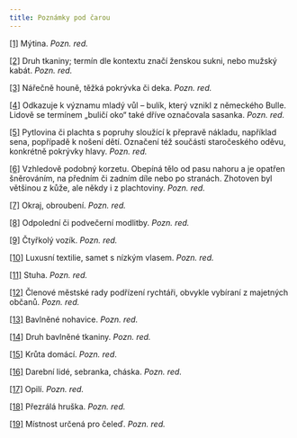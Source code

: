 ```yaml
---
title: Poznámky pod čarou
---
```


[\[1\]](../Text/diva_bara_005.html#_ftnref1) Mýtina. _Pozn. red._

[\[2\]](../Text/diva_bara_005.html#_ftnref2) Druh tkaniny; termín dle kontextu značí ženskou sukni, nebo mužský kabát. _Pozn. red._

[\[3\]](../Text/diva_bara_005.html#_ftnref3) Nářečně houně, těžká pokrývka či deka. _Pozn. red._

[\[4\]](../Text/diva_bara_005.html#_ftnref4) Odkazuje k významu mladý vůl – bulík, který vznikl z německého Bulle. Lidově se termínem „buličí oko“ také dříve označovala sasanka. _Pozn. red._

[\[5\]](../Text/diva_bara_005.html#_ftnref5) Pytlovina či plachta s popruhy sloužící k přepravě nákladu, například sena, popřípadě k nošení dětí. Označení též součásti staročeského oděvu, konkrétně pokrývky hlavy. _Pozn. red._

[\[6\]](../Text/diva_bara_005.html#_ftnref6) Vzhledově podobný korzetu. Obepíná tělo od pasu nahoru a je opatřen šněrováním, na předním či zadním díle nebo po stranách. Zhotoven byl většinou z kůže, ale někdy i z plachtoviny. _Pozn. red._

[\[7\]](../Text/diva_bara_005.html#_ftnref7) Okraj, obroubení. _Pozn. red._

[\[8\]](../Text/diva_bara_005.html#_ftnref8) Odpolední či podvečerní modlitby. _Pozn. red._

[\[9\]](../Text/diva_bara_006.html#_ftnref9) Čtyřkolý vozík. _Pozn. red._

[\[10\]](../Text/diva_bara_006.html#_ftnref10) Luxusní textilie, samet s nízkým vlasem. _Pozn. red._

[\[11\]](../Text/diva_bara_006.html#_ftnref11) Stuha. _Pozn. red._

[\[12\]](../Text/diva_bara_006.html#_ftnref12) Členové městské rady podřízení rychtáři, obvykle vybíraní z majetných občanů. _Pozn. red._

[\[13\]](../Text/diva_bara_007.html#_ftnref13) Bavlněné nohavice. _Pozn. red._

[\[14\]](../Text/diva_bara_007.html#_ftnref14) Druh bavlněné tkaniny. _Pozn. red._

[\[15\]](../Text/diva_bara_007.html#_ftnref15) Krůta domácí. _Pozn. red_.

[\[16\]](../Text/diva_bara_007.html#_ftnref16) Darební lidé, sebranka, cháska. _Pozn. red._

[\[17\]](../Text/diva_bara_007.html#_ftnref17) Opilí. _Pozn. red._

[\[18\]](../Text/diva_bara_007.html#_ftnref18) Přezrálá hruška. _Pozn. red._

[\[19\]](../Text/diva_bara_007.html#_ftnref19) Místnost určená pro čeleď. _Pozn. red._
